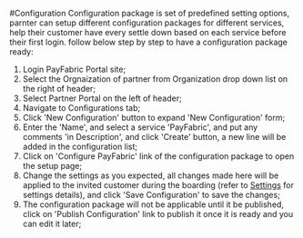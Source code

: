 #Configuration
Configuration package is set of predefined setting options, parnter can setup different configuration packages for different services, help their customer have every settle down based on each service before their first login. follow below step by step to have a configuration package ready:

1. Login PayFabric Portal site;
2. Select the Orgnaization of partner from Organization drop down list on the right of header;
3. Select Partner Portal on the left of header;
4. Navigate to Configurations tab;
5. Click 'New Configuration' button to expand 'New Configuration' form;
6. Enter the 'Name', and select a service 'PayFabric', and put any comments 'in Description', and click 'Create' button, a new line will be added in the configuration list;
7. Click on 'Configure PayFabric' link of the configuration package to open the setup page;
8. Change the settings as you expected, all changes made here will be applied to the invited customer during the boarding (refer to [Settings](https://github.com/PayFabric/Portal/wiki/PayFabric-Settings) for settings details), and click 'Save Configuration' to save the changes;
9. The configuration package will not be applicable until it be published, click on 'Publish Configuration' link to publish it once it is ready and you can edit it later;
